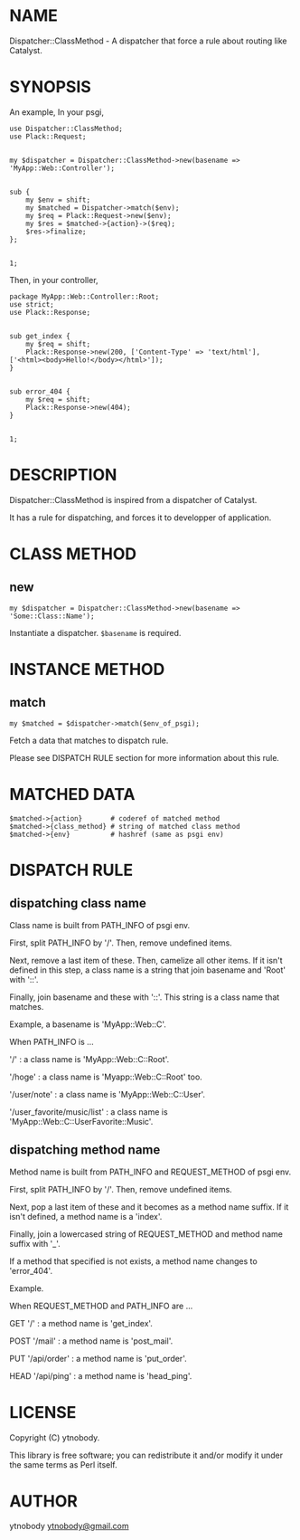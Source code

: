 # NAME

Dispatcher::ClassMethod - A dispatcher that force a rule about routing like Catalyst.

# SYNOPSIS

An example, In your psgi, 

    use Dispatcher::ClassMethod;
    use Plack::Request;
    

    my $dispatcher = Dispatcher::ClassMethod->new(basename => 'MyApp::Web::Controller');
    

    sub {
        my $env = shift;
        my $matched = Dispatcher->match($env);
        my $req = Plack::Request->new($env);
        my $res = $matched->{action}->($req);
        $res->finalize;
    };
    

    1;

Then, in your controller,

    package MyApp::Web::Controller::Root;
    use strict;
    use Plack::Response;
    

    sub get_index {
        my $req = shift;
        Plack::Response->new(200, ['Content-Type' => 'text/html'], ['<html><body>Hello!</body></html>']);
    }
    

    sub error_404 {
        my $req = shift;
        Plack::Response->new(404);
    }
    

    1;

# DESCRIPTION

Dispatcher::ClassMethod is inspired from a dispatcher of Catalyst.

It has a rule for dispatching, and forces it to developper of application. 

# CLASS METHOD

## new

    my $dispatcher = Dispatcher::ClassMethod->new(basename => 'Some::Class::Name');

Instantiate a dispatcher. `$basename` is required.

# INSTANCE METHOD

## match

    my $matched = $dispatcher->match($env_of_psgi);

Fetch a data that matches to dispatch rule.

Please see DISPATCH RULE section for more information about this rule.

# MATCHED DATA

    $matched->{action}       # coderef of matched method
    $matched->{class_method} # string of matched class method
    $matched->{env}          # hashref (same as psgi env)

# DISPATCH RULE

## dispatching class name

Class name is built from PATH\_INFO of psgi env.

First, split PATH\_INFO by '/'. Then, remove undefined items. 

Next, remove a last item of these. Then, camelize all other items. If it isn't defined in this step, a class name is a string that join basename and 'Root' with '::'.

Finally, join basename and these with '::'. This string is a class name that matches.

Example, a basename is 'MyApp::Web::C'. 

When PATH\_INFO is ...

'/' : a class name is 'MyApp::Web::C::Root'.

'/hoge' : a class name is 'Myapp::Web::C::Root' too.

'/user/note' : a class name is 'MyApp::Web::C::User'.

'/user\_favorite/music/list' : a class name is 'MyApp::Web::C::UserFavorite::Music'.

## dispatching method name

Method name is built from PATH\_INFO and REQUEST\_METHOD of psgi env.

First, split PATH\_INFO by '/'. Then, remove undefined items. 

Next, pop a last item of these and it becomes as a method name suffix. If it isn't defined, a method name is a 'index'.

Finally, join a lowercased string of REQUEST\_METHOD and method name suffix with '\_'.

If a method that specified is not exists, a method name changes to 'error\_404'.

Example.

When REQUEST\_METHOD and PATH\_INFO are ...

GET '/' : a method name is 'get\_index'.

POST '/mail' : a method name is 'post\_mail'.

PUT '/api/order' : a method name is 'put\_order'.

HEAD '/api/ping' : a method name is 'head\_ping'.

# LICENSE

Copyright (C) ytnobody.

This library is free software; you can redistribute it and/or modify
it under the same terms as Perl itself.

# AUTHOR

ytnobody <ytnobody@gmail.com>
